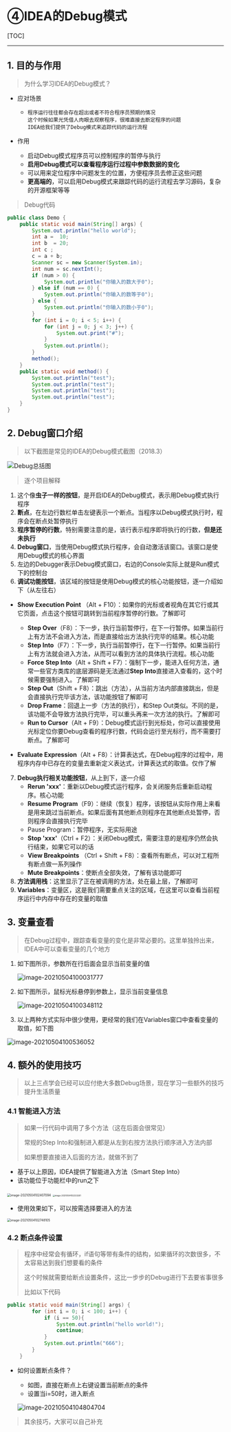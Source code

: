 # ④IDEA的Debug模式

[TOC]

---



## 1. 目的与作用

> 为什么学习IDEA的Debug模式？

- 应对场景

  - ```
    程序运行往往都会存在超出或者不符合程序员预期的情况
    这个时候如果光凭借人肉眼去观察程序，很难直接去断定程序的问题
    IDEA给我们提供了Debug模式来追踪代码的运行流程
    ```

- 作用

  - 启动Debug模式程序员可以控制程序的暂停与执行
  - **启用Debug模式可以查看程序运行过程中参数数据的变化**
  - 可以用来定位程序中问题发生的位置，方便程序员去修正这些问题
  - **更高端的**，可以启用Debug模式来跟踪代码的运行流程去学习源码，复杂的开源框架等等



> Debug代码

```java
public class Demo {
    public static void main(String[] args) {
        System.out.println("hello world");
        int a =  10;
        int b  = 20;
        int c ;
        c = a + b;
        Scanner sc = new Scanner(System.in);
        int num = sc.nextInt();
        if (num > 0) {
            System.out.println("你输入的数大于0");
        } else if (num == 0) {
            System.out.println("你输入的数等于0");
        } else {
            System.out.println("你输入的数小于0");
        }
        for (int i = 0; i < 5; i++) {
            for (int j = 0; j < 3; j++) {
                System.out.print("#");
            }
            System.out.println();
        }
        method();
    }
    public static void method() {
        System.out.println("test");
        System.out.println("test");
        System.out.println("test");
        System.out.println("test");
    }
}
```



## 2. Debug窗口介绍

> 以下截图是常见的IDEA的Debug模式截图（2018.3）

![Debug总括图](../../../课件附属图片/Debug总括图.png)

> 逐个项目解释

1. 这个像**虫子一样的按钮**，是开启IDEA的Debug模式，表示用Debug模式执行程序
2. **断点**，在左边行数栏单击左键表示一个断点。当程序以Debug模式执行时，程序会在断点处暂停执行
3. **程序暂停的行数**，特别需要注意的是，该行表示程序即将执行的行数，**但是还未执行**
4. **Debug窗口**，当使用Debug模式执行程序，会自动激活该窗口。该窗口是使用Debug模式的核心界面
5. 左边的Debugger表示Debug模式窗口，右边的Console实际上就是Run模式下的控制台
6. **调试功能按钮**，该区域的按钮是使用Debug模式的核心功能按钮，逐一介绍如下（从左往右）
- **Show Execution Point** （Alt + F10）：如果你的光标或者视角在其它行或其它页面，点击这个按钮可跳转到当前程序暂停的行数。了解即可
   - **Step Over**（F8）：下一步，执行当前暂停行，在下一行暂停。如果当前行上有方法不会进入方法，而是直接给出方法执行完毕的结果。核心功能
   - **Step Into**（F7）：下一步，执行当前暂停行，在下一行暂停。如果当前行上有方法就会进入方法，从而可以看到方法的具体执行流程。核心功能
   - **Force Step Into**（Alt + Shift + F7）：强制下一步，能进入任何方法，通常一些官方类库的底层源码是无法通过**Step Into**直接进入查看的，这个时候需要强制进入。了解即可
   - **Step Out**（Shift + F8）：跳出（方法），从当前方法内部直接跳出，但是会直接执行完毕该方法，该功能按钮了解即可
   - **Drop Frame**：回退上一步（方法的执行），和Step Out类似。不同的是，该功能不会导致方法执行完毕，可以重头再来一次方法的执行。了解即可
   - **Run to Cursor**（Alt + F9）：Debug模式运行到光标处，你可以直接使用光标定位你要Debug查看的程序行数，代码会运行至光标行，而不需要打断点。了解即可
   
- **Evaluate Expression**（Alt + F8）：计算表达式，在Debug程序的过程中，用程序内存中已存在的变量去重新定义表达式，计算表达式的取值。仅作了解
7. **Debug执行相关功能按钮**，从上到下，逐一介绍
   - **Rerun 'xxx'**：重新以Debug模式运行程序，会关闭服务后重新启动程序。核心功能
   - **Resume Program**（F9）：继续（恢复）程序，该按钮从实际作用上来看是用来跳过当前断点。如果后面有其他断点则程序在其他断点处暂停，否则程序会直接执行完毕
   - Pause Program：暂停程序，无实际用途
   - **Stop 'xxx'**（Ctrl + F2）：关闭Debug模式，需要注意的是程序仍然会执行结束，如果它可以的话
   - **View Breakpoints** （Ctrl + Shift + F8）：查看所有断点，可以对工程所有断点做一系列操作
   - **Mute Breakpoints**：使断点全部失效，了解有该功能即可
8. **方法调用栈**：这里显示了正在被调用的方法，处在最上层，了解即可
9. **Variables**：变量区，这是我们需要重点关注的区域，在这里可以查看当前程序运行中内存中存在的变量的取值



## 3. 变量查看

> 在Debug过程中，跟踪查看变量的变化是非常必要的。这里单独拎出来，IDEA中可以查看变量的几个地方



1. 如下图所示，参数所在行后面会显示当前变量的值

   

   ![image-20210504100031777](../../../课件附属图片/代码行显示变量.png)

   

2. 如下图所示，鼠标光标悬停到参数上，显示当前变量信息

   

   ![image-20210504100348112](../../../课件附属图片/悬停鼠标显示变量值.png)

   

3. 以上两种方式实际中很少使用，更经常的我们在Variables窗口中查看变量的取值，如下图

   

![image-20210504100536052](../../../课件附属图片/variables窗口.png)



## 4. 额外的使用技巧

> 以上三点学会已经可以应付绝大多数Debug场景，现在学习一些额外的技巧提升生活质量

### 4.1 智能进入方法

> 如果一行代码中调用了多个方法（这在后面会很常见）
>
> 常规的Step Into和强制进入都是从左到右按方法执行顺序进入方法内部
>
> 如果想要直接进入后面的方法，就做不到了

- 基于以上原因，IDEA提供了智能进入方法（Smart Step Into）
- 该功能位于功能栏中的run之下

<img src="../../../课件附属图片/image-20210504102407094.png" alt="image-20210504102407094" style="zoom:50%;" />

<img src="../../../课件附属图片/智能步入方法.png" alt="image-20210504102333261" style="zoom:33%;" />

- 使用效果如下，可以按需选择要进入的方法

<img src="../../../课件附属图片/智能步入方法选择.png" alt="image-20210504102748105" style="zoom:50%;" />



### 4.2 断点条件设置

> 程序中经常会有循环，if语句等带有条件的结构，如果循环的次数很多，不太容易达到我们想要看的条件
>
> 这个时候就需要给断点设置条件，这比一步步的Debug进行下去要省事很多
>
> 比如以下代码

```Java
public static void main(String[] args) {
        for (int i = 0; i < 100; i++) {
            if (i == 50){
                System.out.println("hello world!");
                continue;
            }
            System.out.println("666");
        }
    }
```

- 如何设置断点条件？

  - 如图，直接在断点上右键设置当前断点的条件
  - 设置当i=50时，进入断点

  ![image-20210504104804704](../../../课件附属图片/断点条件.png)



> 其余技巧，大家可以自己补充